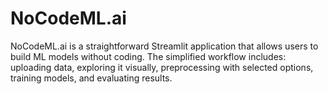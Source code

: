 # NoCodeML.ai
NoCodeML.ai is a straightforward Streamlit application that allows users to build ML models without coding. The simplified workflow includes: uploading data, exploring it visually, preprocessing with selected options, training models, and evaluating results.
